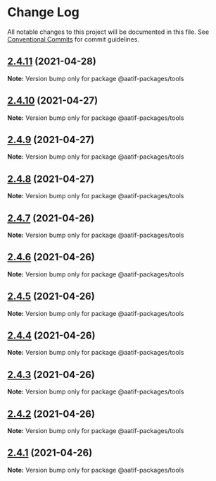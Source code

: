 # Change Log

All notable changes to this project will be documented in this file.
See [Conventional Commits](https://conventionalcommits.org) for commit guidelines.

## [2.4.11](https://github.com/aatifbandey/mono-react/compare/@aatif-packages/tools@2.4.10...@aatif-packages/tools@2.4.11) (2021-04-28)

**Note:** Version bump only for package @aatif-packages/tools





## [2.4.10](https://github.com/aatifbandey/mono-react/compare/@aatif-packages/tools@2.4.9...@aatif-packages/tools@2.4.10) (2021-04-27)

**Note:** Version bump only for package @aatif-packages/tools





## [2.4.9](https://github.com/aatifbandey/mono-react/compare/@aatif-packages/tools@2.4.8...@aatif-packages/tools@2.4.9) (2021-04-27)

**Note:** Version bump only for package @aatif-packages/tools





## [2.4.8](https://github.com/aatifbandey/mono-react/compare/@aatif-packages/tools@2.4.7...@aatif-packages/tools@2.4.8) (2021-04-27)

**Note:** Version bump only for package @aatif-packages/tools





## [2.4.7](https://github.com/aatifbandey/mono-react/compare/@aatif-packages/tools@2.4.6...@aatif-packages/tools@2.4.7) (2021-04-26)

**Note:** Version bump only for package @aatif-packages/tools





## [2.4.6](https://github.com/aatifbandey/mono-react/compare/@aatif-packages/tools@2.4.5...@aatif-packages/tools@2.4.6) (2021-04-26)

**Note:** Version bump only for package @aatif-packages/tools





## [2.4.5](https://github.com/aatifbandey/mono-react/compare/@aatif-packages/tools@2.4.4...@aatif-packages/tools@2.4.5) (2021-04-26)

**Note:** Version bump only for package @aatif-packages/tools





## [2.4.4](https://github.com/aatifbandey/mono-react/compare/@aatif-packages/tools@2.4.3...@aatif-packages/tools@2.4.4) (2021-04-26)

**Note:** Version bump only for package @aatif-packages/tools





## [2.4.3](https://github.com/aatifbandey/mono-react/compare/@aatif-packages/tools@2.4.2...@aatif-packages/tools@2.4.3) (2021-04-26)

**Note:** Version bump only for package @aatif-packages/tools





## [2.4.2](https://github.com/aatifbandey/mono-react/compare/@aatif-packages/tools@2.4.1...@aatif-packages/tools@2.4.2) (2021-04-26)

**Note:** Version bump only for package @aatif-packages/tools





## [2.4.1](https://github.com/aatifbandey/mono-react/compare/@aatif-packages/tools@2.4.0...@aatif-packages/tools@2.4.1) (2021-04-26)

**Note:** Version bump only for package @aatif-packages/tools
